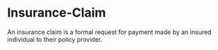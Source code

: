 # Insurance-Claim
 An insurance claim is a formal request for payment made by an insured individual to their policy provider. 
